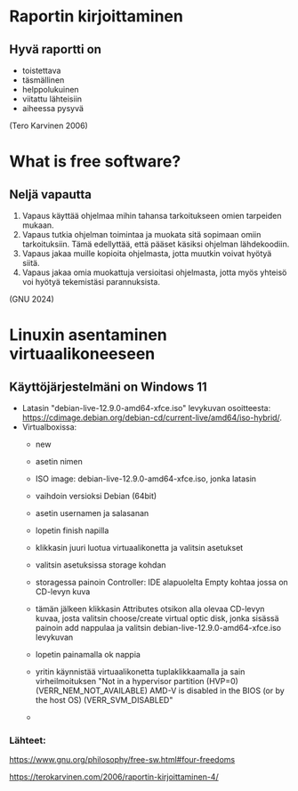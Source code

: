 # Raportin kirjoittaminen
## Hyvä raportti on

- toistettava
- täsmällinen
- helppolukuinen
- viitattu lähteisiin
- aiheessa pysyvä

(Tero Karvinen 2006)

# What is free software?

## Neljä vapautta
1. Vapaus käyttää ohjelmaa mihin tahansa tarkoitukseen omien tarpeiden mukaan.
2. Vapaus tutkia ohjelman toimintaa ja muokata sitä sopimaan omiin tarkoituksiin. Tämä edellyttää, että pääset käsiksi ohjelman lähdekoodiin.
3. Vapaus jakaa muille kopioita ohjelmasta, jotta muutkin voivat hyötyä siitä.
4. Vapaus jakaa omia muokattuja versioitasi ohjelmasta, jotta myös yhteisö voi hyötyä tekemistäsi parannuksista.

(GNU 2024)

# Linuxin asentaminen virtuaalikoneeseen
## Käyttöjärjestelmäni on Windows 11
- Latasin "debian-live-12.9.0-amd64-xfce.iso" levykuvan osoitteesta: https://cdimage.debian.org/debian-cd/current-live/amd64/iso-hybrid/.
- Virtualboxissa: 
  - new
  - asetin nimen
  - ISO image: debian-live-12.9.0-amd64-xfce.iso, jonka latasin
  - vaihdoin versioksi Debian (64bit)
  - asetin usernamen ja salasanan
  - lopetin finish napilla
    
  - klikkasin juuri luotua virtuaalikonetta ja valitsin asetukset
  - valitsin asetuksissa storage kohdan
  - storagessa painoin Controller: IDE alapuolelta Empty kohtaa jossa on CD-levyn kuva
  - tämän jälkeen klikkasin Attributes otsikon alla olevaa CD-levyn kuvaa, josta valitsin choose/create virtual optic disk, jonka sisässä painoin add nappulaa ja valitsin debian-live-12.9.0-amd64-xfce.iso levykuvan
  - lopetin painamalla ok nappia

  - yritin käynnistää virtuaalikonetta tuplaklikkaamalla ja sain virheilmoituksen "Not in a hypervisor partition (HVP=0) (VERR_NEM_NOT_AVAILABLE) AMD-V is disabled in the BIOS (or by the host OS)          (VERR_SVM_DISABLED"
  - 
### Lähteet:
https://www.gnu.org/philosophy/free-sw.html#four-freedoms

https://terokarvinen.com/2006/raportin-kirjoittaminen-4/
